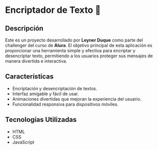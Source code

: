# Encriptador de Texto 🚀

## Descripción
Este es un proyecto desarrollado por **Leyner Duque** como parte del challenger del curso de **Alura**. El objetivo principal de esta aplicación es proporcionar una herramienta simple y efectiva para encriptar y desencriptar texto, permitiendo a los usuarios proteger sus mensajes de manera divertida e interactiva.

## Características
- Encriptación y desencriptación de textos.
- Interfaz amigable y fácil de usar.
- Animaciones divertidas que mejoran la experiencia del usuario.
- Funcionalidad responsiva para dispositivos móviles.

## Tecnologías Utilizadas
- HTML
- CSS
- JavaScript
